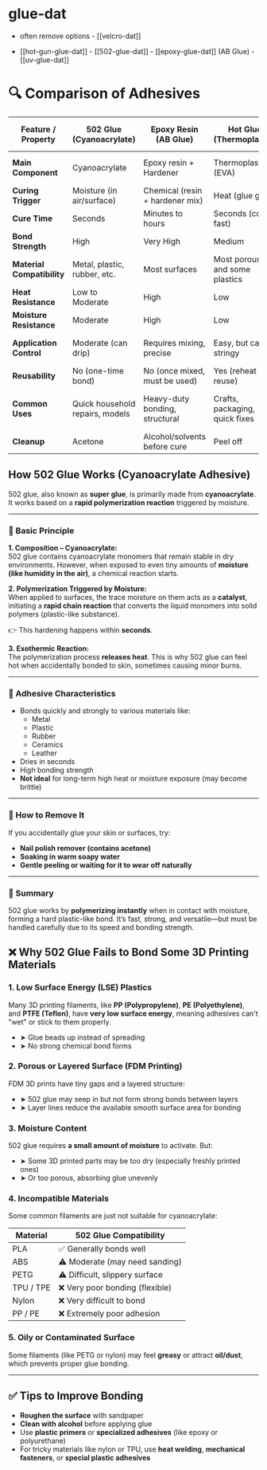 
# glue-dat

- often remove options - [[velcro-dat]]

- [[hot-gun-glue-dat]] - [[502-glue-dat]] - [[epoxy-glue-dat]] (AB Glue) - [[uv-glue-dat]]


# 🔍 Comparison of Adhesives

| Feature / Property        | 502 Glue (Cyanoacrylate)     | Epoxy Resin (AB Glue)            | Hot Glue (Thermoplastic)       | UV Glue (Light-Cured Adhesive)     |
|---------------------------|-------------------------------|-----------------------------------|----------------------------------|-------------------------------------|
| **Main Component**        | Cyanoacrylate                 | Epoxy resin + Hardener            | Thermoplastic (EVA)             | Acrylated resin + photoinitiators   |
| **Curing Trigger**        | Moisture (in air/surface)     | Chemical (resin + hardener mix)   | Heat (glue gun)                 | UV light                            |
| **Cure Time**             | Seconds                       | Minutes to hours                  | Seconds (cools fast)            | Seconds (with UV light)             |
| **Bond Strength**         | High                          | Very High                         | Medium                          | High                                |
| **Material Compatibility**| Metal, plastic, rubber, etc.  | Most surfaces                     | Most porous and some plastics   | Glass, plastic, metal               |
| **Heat Resistance**       | Low to Moderate               | High                              | Low                             | Moderate to High                    |
| **Moisture Resistance**   | Moderate                      | High                              | Low                             | High                                |
| **Application Control**   | Moderate (can drip)           | Requires mixing, precise          | Easy, but can be stringy        | Precise (controlled by light)       |
| **Reusability**           | No (one-time bond)            | No (once mixed, must be used)     | Yes (reheat and reuse)          | No                                  |
| **Common Uses**           | Quick household repairs, models| Heavy-duty bonding, structural    | Crafts, packaging, quick fixes  | Phone screens, jewelry, precision   |
| **Cleanup**               | Acetone                       | Alcohol/solvents before cure      | Peel off                        | Alcohol or acetone                  |




## How 502 Glue Works (Cyanoacrylate Adhesive)

502 glue, also known as **super glue**, is primarily made from **cyanoacrylate**. It works based on a **rapid polymerization reaction** triggered by moisture.

---

### 🧪 Basic Principle

**1. Composition – Cyanoacrylate:**  
502 glue contains cyanoacrylate monomers that remain stable in dry environments. However, when exposed to even tiny amounts of **moisture (like humidity in the air)**, a chemical reaction starts.

**2. Polymerization Triggered by Moisture:**  
When applied to surfaces, the trace moisture on them acts as a **catalyst**, initiating a **rapid chain reaction** that converts the liquid monomers into solid polymers (plastic-like substance).

👉 This hardening happens within **seconds**.

**3. Exothermic Reaction:**  
The polymerization process **releases heat**. This is why 502 glue can feel hot when accidentally bonded to skin, sometimes causing minor burns.

---

### 🔧 Adhesive Characteristics

- Bonds quickly and strongly to various materials like:
  - Metal
  - Plastic
  - Rubber
  - Ceramics
  - Leather
- Dries in seconds
- High bonding strength
- **Not ideal** for long-term high heat or moisture exposure (may become brittle)

---

### 🧼 How to Remove It

If you accidentally glue your skin or surfaces, try:

- **Nail polish remover (contains acetone)**
- **Soaking in warm soapy water**
- **Gentle peeling or waiting for it to wear off naturally**

---

### 📌 Summary

502 glue works by **polymerizing instantly** when in contact with moisture, forming a hard plastic-like bond. It’s fast, strong, and versatile—but must be handled carefully due to its speed and bonding strength.




## ❌ Why 502 Glue Fails to Bond Some 3D Printing Materials

### 1. **Low Surface Energy (LSE) Plastics**
Many 3D printing filaments, like **PP (Polypropylene)**, **PE (Polyethylene)**, and **PTFE (Teflon)**, have **very low surface energy**, meaning adhesives can't "wet" or stick to them properly.

- ➤ Glue beads up instead of spreading
- ➤ No strong chemical bond forms

### 2. **Porous or Layered Surface (FDM Printing)**
FDM 3D prints have tiny gaps and a layered structure:

- ➤ 502 glue may seep in but not form strong bonds between layers
- ➤ Layer lines reduce the available smooth surface area for bonding

### 3. **Moisture Content**
502 glue requires **a small amount of moisture** to activate. But:

- ➤ Some 3D printed parts may be too dry (especially freshly printed ones)
- ➤ Or too porous, absorbing glue unevenly

### 4. **Incompatible Materials**
Some common filaments are just not suitable for cyanoacrylate:

| Material       | 502 Glue Compatibility |
|----------------|------------------------|
| PLA            | ✅ Generally bonds well |
| ABS            | ⚠️ Moderate (may need sanding) |
| PETG           | ⚠️ Difficult, slippery surface |
| TPU / TPE      | ❌ Very poor bonding (flexible) |
| Nylon          | ❌ Very difficult to bond |
| PP / PE        | ❌ Extremely poor adhesion |

### 5. **Oily or Contaminated Surface**
Some filaments (like PETG or nylon) may feel **greasy** or attract **oil/dust**, which prevents proper glue bonding.

---

## ✅ Tips to Improve Bonding

- **Roughen the surface** with sandpaper
- **Clean with alcohol** before applying glue
- Use **plastic primers** or **specialized adhesives** (like epoxy or polyurethane)
- For tricky materials like nylon or TPU, use **heat welding**, **mechanical fasteners**, or **special plastic adhesives**

